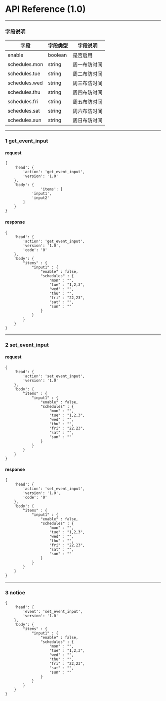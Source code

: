 # API Reference (1.0)
---

### 字段说明
字段|字段类型|字段说明
---|---|---
enable|boolean|是否启用
schedules.mon|string|周一布防时间
schedules.tue|string|周二布防时间
schedules.wed|string|周三布防时间
schedules.thu|string|周四布防时间
schedules.fri|string|周五布防时间
schedules.sat|string|周六布防时间
schedules.sun|string|周日布防时间

---
### 1 get_event_input
#### request

	{
		'head': {
			'action': 'get_event_input',
			'version': '1.0'
		},
		'body': {
            		'items': [
				'input1',
				'input2'
			]
		}
	}

#### response

	{
		'head': {
			'action': 'get_event_input',
			'version': '1.0',
			'code': '0'
		},
		'body': {
			"items" : {
				"input1" : {
					"enable" : false,
					"schedules" : {
						"mon" : "",
						"tue" : "1,2,3",
						"wed" : "",
						"thu" : "",
						"fri" : "22,23",
						"sat" : "",
						"sun" : ""
					}
				}
			}
		}
	}

---
### 2 set_event_input
#### request

	{
		'head': {
			'action': 'set_event_input',
			'version': '1.0'
		},
		'body': {
			"items" : {
				"input1" : {
					"enable" : false,
					"schedules" : {
						"mon" : "",
						"tue" : "1,2,3",
						"wed" : "",
						"thu" : "",
						"fri" : "22,23",
						"sat" : "",
						"sun" : ""
					}
				}
			}
		}
	}

#### response

	{
		'head': {
			'action': 'set_event_input',
			'version': '1.0',
			'code': '0'
		},
		'body': {
			"items" : {
				"input1" : {
					"enable" : false,
					"schedules" : {
						"mon" : "",
						"tue" : "1,2,3",
						"wed" : "",
						"thu" : "",
						"fri" : "22,23",
						"sat" : "",
						"sun" : ""
					}
				}
			}
		}
	}

---
### 3 notice

	{
		'head': {
			'event': 'set_event_input',
			'version': '1.0'
		},
		'body': {
			"items" : {
				"input1" : {
					"enable" : false,
					"schedules" : {
						"mon" : "",
						"tue" : "1,2,3",
						"wed" : "",
						"thu" : "",
						"fri" : "22,23",
						"sat" : "",
						"sun" : ""
					}
				}
			}
		}
	}
